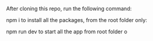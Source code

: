 After cloning this repo, run the following command:

npm i to install all the packages, from the root folder only:

npm run dev to start all the app from root folder o 
